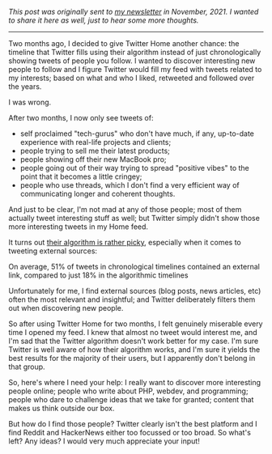 _This post was originally sent to [my newsletter](/newsletter/subscribe) in November, 2021. I wanted to share it here as well, just to hear some more thoughts._

---

Two months ago, I decided to give Twitter Home another chance: the timeline that Twitter fills using their algorithm instead of just chronologically showing tweets of people you follow. I wanted to discover interesting new people to follow and I figure Twitter would fill my feed with tweets related to my interests; based on what and who I liked, retweeted and followed over the years.

I was wrong.

After two months, I now only see tweets of:

- self proclaimed "tech-gurus" who don't have much, if any, up-to-date experience with real-life projects and clients;
- people trying to sell me their latest products;
- people showing off their new MacBook pro;
- people going out of their way trying to spread "positive vibes" to the point that it becomes a little cringey;
- people who use threads, which I don't find a very efficient way of communicating longer and coherent thoughts.

And just to be clear, I'm not mad at any of those people; most of them actually tweet interesting stuff as well; but Twitter simply didn't show those more interesting tweets in my Home feed.

It turns out [their algorithm is rather picky](https://medium.com/technically-social/study-suggests-twitters-timeline-algorithm-buries-external-links-92cb5841082f), especially when it comes to tweeting external sources:

<div class="quote">

On average, 51% of tweets in chronological timelines contained an external link, compared to just 18% in the algorithmic timelines</div>

Unfortunately for me, I find external sources (blog posts, news articles, etc) often the most relevant and insightful; and Twitter deliberately filters them out when discovering new people.

So after using Twitter Home for two months, I felt genuinely miserable every time I opened my feed. I knew that almost no tweet would interest me, and I'm sad that the Twitter algorithm doesn't work better for my case. I'm sure Twitter is well aware of how their algorithm works, and I'm sure it yields the best results for the majority of their users, but I apparently don't belong in that group.

So, here's where I need your help: I really want to discover more interesting people online; people who write about PHP, webdev, and programming; people who dare to challenge ideas that we take for granted; content that makes us think outside our box.

But how do I find those people? Twitter clearly isn't the best platform and I find Reddit and HackerNews either too focussed or too broad. So what's left? Any ideas? I would very much appreciate your input!
